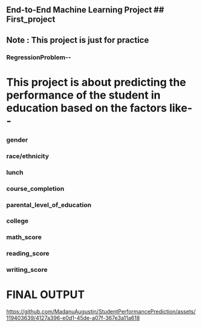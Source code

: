 ## End-to-End Machine Learning Project ## First_project

## Note : This project is just for practice
### RegressionProblem--
# This project is about predicting the performance of the student in education based on the factors like--
### gender
### race/ethnicity
### lunch
### course_completion
### parental_level_of_education
### college
### math_score
### reading_score
### writing_score

# FINAL OUTPUT



https://github.com/MadanuAugustin/StudentPerformancePrediction/assets/119403639/4127a396-e0d1-45de-a07f-367e3a11a618

